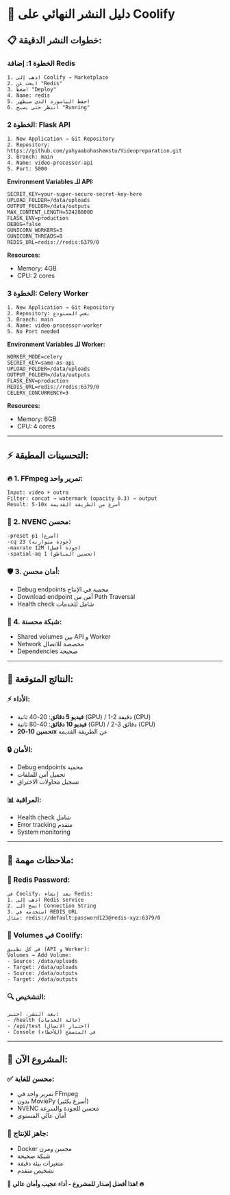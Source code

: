 # 🚀 دليل النشر النهائي على Coolify

## 📋 **خطوات النشر الدقيقة:**

### **الخطوة 1: إضافة Redis**
```
1. اذهب إلى Coolify → Marketplace
2. ابحث عن "Redis"
3. اضغط "Deploy"
4. Name: redis
5. احفظ الباسورد الذي سيظهر
6. انتظر حتى يصبح "Running"
```

### **الخطوة 2: Flask API**
```
1. New Application → Git Repository
2. Repository: https://github.com/yahyaabohashemstu/Videopreparation.git
3. Branch: main
4. Name: video-processor-api
5. Port: 5000
```

**Environment Variables للـ API:**
```env
SECRET_KEY=your-super-secure-secret-key-here
UPLOAD_FOLDER=/data/uploads
OUTPUT_FOLDER=/data/outputs
MAX_CONTENT_LENGTH=524288000
FLASK_ENV=production
DEBUG=false
GUNICORN_WORKERS=3
GUNICORN_THREADS=8
REDIS_URL=redis://redis:6379/0
```

**Resources:**
- Memory: 4GB
- CPU: 2 cores

### **الخطوة 3: Celery Worker**
```
1. New Application → Git Repository  
2. Repository: نفس المستودع
3. Branch: main
4. Name: video-processor-worker
5. No Port needed
```

**Environment Variables للـ Worker:**
```env
WORKER_MODE=celery
SECRET_KEY=same-as-api
UPLOAD_FOLDER=/data/uploads
OUTPUT_FOLDER=/data/outputs
FLASK_ENV=production
REDIS_URL=redis://redis:6379/0
CELERY_CONCURRENCY=3
```

**Resources:**
- Memory: 6GB
- CPU: 4 cores

---

## ⚡ **التحسينات المطبقة:**

### **🔥 1. FFmpeg تمرير واحد:**
```
Input: video + outro
Filter: concat → watermark (opacity 0.3) → output
Result: 5-10x أسرع من الطريقة القديمة
```

### **🚀 2. NVENC محسن:**
```
-preset p1 (أسرع)
-cq 23 (جودة متوازنة)
-maxrate 12M (جودة أفضل)
-spatial-aq 1 (تحسين المناطق)
```

### **🛡️ 3. أمان محسن:**
- Debug endpoints محمية في الإنتاج
- Download endpoint آمن من Path Traversal
- Health check شامل للخدمات

### **🔗 4. شبكة محسنة:**
- Shared volumes بين API و Worker
- Network مخصصة للاتصال
- Dependencies صحيحة

---

## 🎯 **النتائج المتوقعة:**

### **⚡ الأداء:**
- **فيديو 5 دقائق**: 20-40 ثانية (GPU) / 1-2 دقيقة (CPU)
- **فيديو 10 دقائق**: 40-80 ثانية (GPU) / 2-3 دقائق (CPU)
- **تحسين 10-20x** عن الطريقة القديمة

### **🔒 الأمان:**
- Debug endpoints محمية
- تحميل آمن للملفات
- تسجيل محاولات الاختراق

### **📊 المراقبة:**
- Health check شامل
- Error tracking متقدم
- System monitoring

---

## 🚨 **ملاحظات مهمة:**

### **🔑 Redis Password:**
```
في Coolify، بعد إنشاء Redis:
1. اذهب إلى Redis service
2. انسخ الـ Connection String
3. استخدمه في REDIS_URL
مثال: redis://default:password123@redis-xyz:6379/0
```

### **📁 Volumes في Coolify:**
```
في كل تطبيق (API و Worker):
Volumes → Add Volume:
- Source: /data/uploads
- Target: /data/uploads
- Source: /data/outputs  
- Target: /data/outputs
```

### **🔍 التشخيص:**
```
بعد النشر، اختبر:
- /health (حالة الخدمات)
- /api/test (اختبار الاتصال)
- Console في المتصفح (للأخطاء)
```

---

## 🎊 **المشروع الآن:**

### **✅ محسن للغاية:**
- تمرير واحد في FFmpeg
- بدون MoviePy (أسرع بكثير)
- NVENC محسن للجودة والسرعة
- أمان عالي المستوى

### **🚀 جاهز للإنتاج:**
- Docker محسن ومرن
- شبكة صحيحة
- متغيرات بيئة دقيقة
- تشخيص متقدم

**🎯 هذا أفضل إصدار للمشروع - أداء عجيب وأمان عالي! 🔥**
